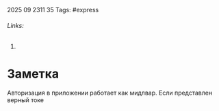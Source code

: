 2025 09 2311 35
Tags: #express 
###### Links: 
1) 
# Заметка
Авторизация в приложении работает как мидлвар. Если представлен верный токе